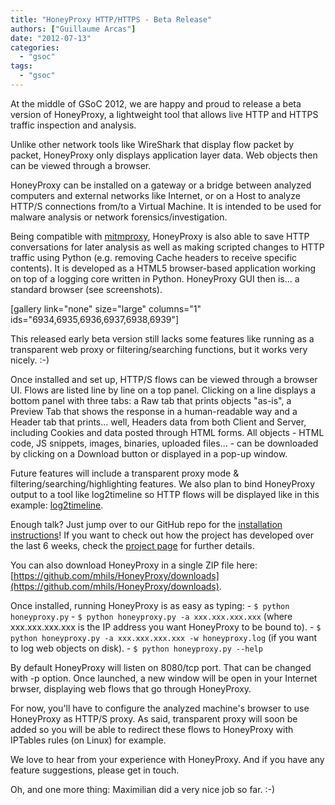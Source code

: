 ```yaml
---
title: "HoneyProxy HTTP/HTTPS - Beta Release"
authors: ["Guillaume Arcas"]
date: "2012-07-13"
categories: 
  - "gsoc"
tags: 
  - "gsoc"
---
```


At the middle of GSoC 2012, we are happy and proud to release a beta version of HoneyProxy, a lightweight tool that allows live HTTP and HTTPS traffic inspection and analysis.

Unlike other network tools like WireShark that display flow packet by packet, HoneyProxy only displays application layer data. Web objects then can be viewed through a browser.

HoneyProxy can be installed on a gateway or a bridge between analyzed computers and external networks like Internet, or on a Host to analyze HTTP/S connections from/to a Virtual Machine. It is intended to be used for malware analysis or network forensics/investigation.

Being compatible with [mitmproxy](http://mitmproxy.org/), HoneyProxy is also able to save HTTP conversations for later analysis as well as making scripted changes to HTTP traffic using Python (e.g. removing Cache headers to receive specific contents). It is developed as a HTML5 browser-based application working on top of a logging core written in Python. HoneyProxy GUI then is... a standard browser (see screenshots).

\[gallery link="none" size="large" columns="1" ids="6934,6935,6936,6937,6938,6939"\]

This released early beta version still lacks some features like running as a transparent web proxy or filtering/searching functions, but it works very nicely. :-)

Once installed and set up, HTTP/S flows can be viewed through a browser UI. Flows are listed line by line on a top panel. Clicking on a line displays a bottom panel with three tabs: a Raw tab that prints objects "as-is", a Preview Tab that shows the response in a human-readable way and a Header tab that prints... well, Headers data from both Client and Server, including Cookies and data posted through HTML forms. All objects - HTML code, JS snippets, images, binaries, uploaded files... - can be downloaded by clicking on a Download button or displayed in a pop-up window.

Future features will include a transparent proxy mode & filtering/searching/highlighting features. We also plan to bind HoneyProxy output to a tool like log2timeline so HTTP flows will be displayed like in this example: [log2timeline](http://log2timeline.net/browser.html).

Enough talk? Just jump over to our GitHub repo for the [installation instructions](https://github.com/mhils/HoneyProxy#quick-start)! If you want to check out how the project has developed over the last 6 weeks, check the [project page](https://honeynet.org/gsoc/slot10) for further details.

You can also download HoneyProxy in a single ZIP file here: [https://github.com/mhils/HoneyProxy/downloads](https://github.com/mhils/HoneyProxy/downloads).

Once installed, running HoneyProxy is as easy as typing: - `$ python honeyproxy.py` - `$ python honeyproxy.py -a xxx.xxx.xxx.xxx` (where xxx.xxx.xxx.xxx is the IP address you want HoneyProxy to be bound to). - `$ python honeyproxy.py -a xxx.xxx.xxx.xxx -w honeyproxy.log` (if you want to log web objects on disk). - `$ python honeyproxy.py --help`

By default HoneyProxy will listen on 8080/tcp port. That can be changed with -p option. Once launched, a new window will be open in your Internet brwser, displaying web flows that go through HoneyProxy.

For now, you'll have to configure the analyzed machine's browser to use HoneyProxy as HTTP/S proxy. As said, transparent proxy will soon be added so you will be able to redirect these flows to HoneyProxy with IPTables rules (on Linux) for example.

We love to hear from your experience with HoneyProxy. And if you have any feature suggestions, please get in touch.

Oh, and one more thing: Maximilian did a very nice job so far. :-)
